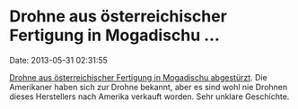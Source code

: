 Drohne aus österreichischer Fertigung in Mogadischu \...
========================================================

Date: 2013-05-31 02:31:55

[Drohne aus österreichischer Fertigung in Mogadischu
abgestürzt](http://www.heise.de/tp/artikel/39/39228/1.html). Die
Amerikaner haben sich zur Drohne bekannt, aber es sind wohl nie Drohnen
dieses Herstellers nach Amerika verkauft worden. Sehr unklare
Geschichte.
